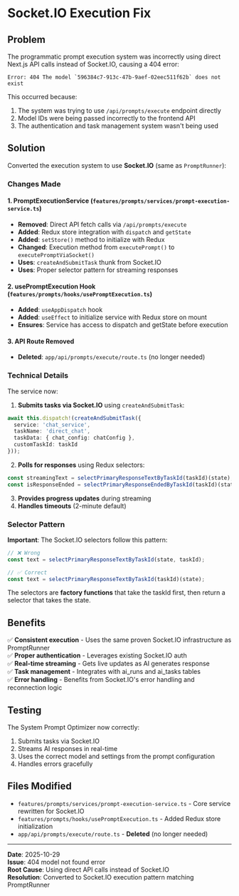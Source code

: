 # Socket.IO Execution Fix

## Problem

The programmatic prompt execution system was incorrectly using direct Next.js API calls instead of Socket.IO, causing a 404 error:

```
Error: 404 The model `596384c7-913c-47b-9aef-02eec511f62b` does not exist
```

This occurred because:
1. The system was trying to use `/api/prompts/execute` endpoint directly
2. Model IDs were being passed incorrectly to the frontend API
3. The authentication and task management system wasn't being used

## Solution

Converted the execution system to use **Socket.IO** (same as `PromptRunner`):

### Changes Made

#### 1. **PromptExecutionService** (`features/prompts/services/prompt-execution-service.ts`)

- **Removed**: Direct API fetch calls via `/api/prompts/execute`
- **Added**: Redux store integration with `dispatch` and `getState`
- **Added**: `setStore()` method to initialize with Redux
- **Changed**: Execution method from `executePrompt()` to `executePromptViaSocket()`
- **Uses**: `createAndSubmitTask` thunk from Socket.IO
- **Uses**: Proper selector pattern for streaming responses

#### 2. **usePromptExecution Hook** (`features/prompts/hooks/usePromptExecution.ts`)

- **Added**: `useAppDispatch` hook
- **Added**: `useEffect` to initialize service with Redux store on mount
- **Ensures**: Service has access to dispatch and getState before execution

#### 3. **API Route Removed**

- **Deleted**: `app/api/prompts/execute/route.ts` (no longer needed)

### Technical Details

The service now:

1. **Submits tasks via Socket.IO** using `createAndSubmitTask`:
```typescript
await this.dispatch!(createAndSubmitTask({
  service: 'chat_service',
  taskName: 'direct_chat',
  taskData: { chat_config: chatConfig },
  customTaskId: taskId
}));
```

2. **Polls for responses** using Redux selectors:
```typescript
const streamingText = selectPrimaryResponseTextByTaskId(taskId)(state);
const isResponseEnded = selectPrimaryResponseEndedByTaskId(taskId)(state);
```

3. **Provides progress updates** during streaming
4. **Handles timeouts** (2-minute default)

### Selector Pattern

**Important**: The Socket.IO selectors follow this pattern:
```typescript
// ❌ Wrong
const text = selectPrimaryResponseTextByTaskId(state, taskId);

// ✅ Correct
const text = selectPrimaryResponseTextByTaskId(taskId)(state);
```

The selectors are **factory functions** that take the taskId first, then return a selector that takes the state.

## Benefits

✅ **Consistent execution** - Uses the same proven Socket.IO infrastructure as PromptRunner  
✅ **Proper authentication** - Leverages existing Socket.IO auth  
✅ **Real-time streaming** - Gets live updates as AI generates response  
✅ **Task management** - Integrates with ai_runs and ai_tasks tables  
✅ **Error handling** - Benefits from Socket.IO's error handling and reconnection logic

## Testing

The System Prompt Optimizer now correctly:
1. Submits tasks via Socket.IO
2. Streams AI responses in real-time
3. Uses the correct model and settings from the prompt configuration
4. Handles errors gracefully

## Files Modified

- `features/prompts/services/prompt-execution-service.ts` - Core service rewritten for Socket.IO
- `features/prompts/hooks/usePromptExecution.ts` - Added Redux store initialization
- `app/api/prompts/execute/route.ts` - **Deleted** (no longer needed)

---

**Date**: 2025-10-29  
**Issue**: 404 model not found error  
**Root Cause**: Using direct API calls instead of Socket.IO  
**Resolution**: Converted to Socket.IO execution pattern matching PromptRunner

